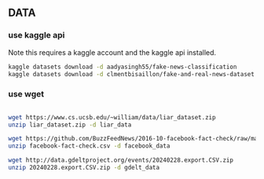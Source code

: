 ## DATA

### use kaggle api

Note this requires a kaggle account and the kaggle api installed.

```bash
kaggle datasets download -d aadyasingh55/fake-news-classification
kaggle datasets download -d clmentbisaillon/fake-and-real-news-dataset
```

### use wget

```bash

wget https://www.cs.ucsb.edu/~william/data/liar_dataset.zip
unzip liar_dataset.zip -d liar_data

wget https://github.com/BuzzFeedNews/2016-10-facebook-fact-check/raw/master/data/facebook-fact-check.csv
unzip facebook-fact-check.csv -d facebook_data

wget http://data.gdeltproject.org/events/20240228.export.CSV.zip
unzip 20240228.export.CSV.zip -d gdelt_data
```
